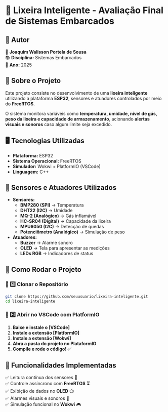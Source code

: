 # 📌 Lixeira Inteligente - Avaliação Final de Sistemas Embarcados

## 📌 Autor
👤 **Joaquim Walisson Portela de Sousa**  
📚 **Disciplina:** Sistemas Embarcados  
📅 **Ano:** 2025  

## 📖 Sobre o Projeto
Este projeto consiste no desenvolvimento de uma **lixeira inteligente** utilizando a plataforma **ESP32**, sensores e atuadores controlados por meio do **FreeRTOS**.

O sistema monitora variáveis como **temperatura, umidade, nível de gás, peso da lixeira e capacidade de armazenamento**, acionando **alertas visuais e sonoros** caso algum limite seja excedido.

## 🖥️ Tecnologias Utilizadas
- **Plataforma:** ESP32
- **Sistema Operacional:** FreeRTOS
- **Simulador:** Wokwi + PlatformIO (VSCode)
- **Linguagem:** C++

## 📌 Sensores e Atuadores Utilizados
- **Sensores:**
  - **BMP280 (SPI)** → Temperatura
  - **DHT22 (I2C)** → Umidade
  - **MQ-2 (Analógico)** → Gás inflamável
  - **HC-SR04 (Digital)** → Capacidade da lixeira
  - **MPU6050 (I2C)** → Detecção de quedas
  - **Potenciômetro (Analógico)** → Simulação de peso
- **Atuadores:**
  - **Buzzer** → Alarme sonoro
  - **OLED** → Tela para apresentar as medições
  - **LEDs RGB** → Indicadores de status

## 🚀 Como Rodar o Projeto
### 📌 1️⃣ Clonar o Repositório
```bash
git clone https://github.com/seuusuario/lixeira-inteligente.git
cd lixeira-inteligente
```

### 📌 2️⃣ Abrir no VSCode com PlatformIO
1. **Baixe e instale o [VSCode]**
2. **Instale a extensão [PlatformIO]**
3. **Instale a extensão [Wokwi]**
4. **Abra a pasta do projeto no PlataformIO**
5. **Compile e rode o código!** ✅
   
## 📌 Funcionalidades Implementadas
✅ Leitura contínua dos sensores 📡  
✅ Controle assíncrono com **FreeRTOS** ⏳  
✅ Exibição de dados no **OLED** 📺  
✅ Alarmes visuais e sonoros 🔔  
✅ Simulação funcional no **Wokwi** 🎮  
